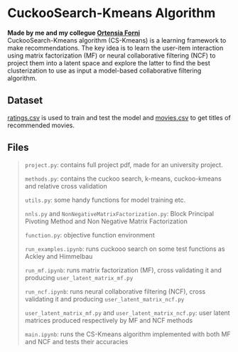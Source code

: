 # CuckooSearch-Kmeans Algorithm
**Made by me and my collegue <U> Ortensia Forni </U>**  
CuckooSearch-Kmeans algorithm (CS-Kmeans) is a learning framework to make recommendations. The key idea is to learn the user-item interaction using matrix factorization (MF) or neural collaborative filtering (NCF) to project them into a latent space and explore the latter to find the best clusterization to use as input a model-based collaborative filtering algorithm.

## Dataset

[ratings.csv](https://grouplens.org/datasets/movielens/100k/) is used to train and test the model and [movies.csv](https://grouplens.org/datasets/movielens/100k/) to get titles of recommended movies.

## Files
> `project.py`: contains full project pdf, made for an university project.
> 
> `methods.py`: contains the cuckoo search, k-means, cuckoo-kmeans and relative cross validation
>
> `utils.py`: some handy functions for model training etc.
>
> `nnls.py` and `NonNegativeMatrixFactorization.py`: Block Principal Pivoting Method and Non Negative Matrix Factorization
>
> `function.py`: objective function environment
>
> `run_examples.ipynb`: runs cuckooo search on some test functions as Ackley and Himmelbau
>
> `run_mf.ipynb`: runs matrix factorization (MF), cross validating it and producing  `user_latent_matrix_mf.py`
>
> `run_ncf.ipynb`: runs neural collaborative filtering (NCF), cross validating it and producing `user_latent_matrix_ncf.py`
>
> `user_latent_matrix_mf.py` and `user_latent_matrix_ncf.py`: user latent matrices produced respectively by MF and NCF methods
>
> `main.ipynb`: runs the CS-Kmeans algorithm implemented with both MF and NCF and tests their accuracies

